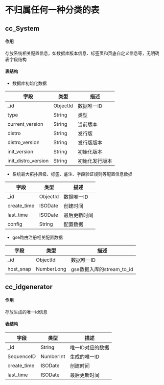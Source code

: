 # 不归属任何一种分类的表

## cc_System

#### 作用

存放系统相关配置信息，如数据库版本信息、标签页和页底自定义信息等，无明确表字段结构

#### 表结构

- 数据库初始化数据

| 字段                  | 类型       | 描述      |
|---------------------|----------|---------|
| _id                 | ObjectId | 数据唯一ID  |
| type                | String   | 类型      |
| current_version     | String   | 当前版本    |
| distro              | String   | 发行版     |
| distro_version      | String   | 发行版版本   |
| init_version        | String   | 初始化版本   |
| init_distro_version | String   | 初始化发行版本 |

- 系统最大拓扑层级、标签、底注、字段验证规则等配置信息数据

| 字段          | 类型       | 描述     |
|-------------|----------|--------|
| _id         | ObjectId | 数据唯一ID |
| create_time | ISODate  | 创建时间   |
| last_time   | ISODate  | 最后更新时间 |
| config      | String   | 配置数据   |

- gse路由注册相关配置数据

| 字段        | 类型         | 描述                   |
|-----------|------------|----------------------|
| _id       | ObjectId   | 数据唯一ID               |
| host_snap | NumberLong | gse数据入库的stream_to_id |

## cc_idgenerator

#### 作用

存放生成的唯一id信息

#### 表结构

| 字段          | 类型        | 描述        |
|-------------|-----------|-----------|
| _id         | String    | 唯一ID对应的数据 |
| SequenceID  | NumberInt | 生成的唯一ID   |
| create_time | ISODate   | 创建时间      |
| last_time   | ISODate   | 最后更新时间    |